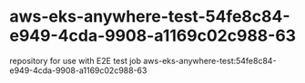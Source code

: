 # aws-eks-anywhere-test-54fe8c84-e949-4cda-9908-a1169c02c988-63
repository for use with E2E test job aws-eks-anywhere-test:54fe8c84-e949-4cda-9908-a1169c02c988-63
